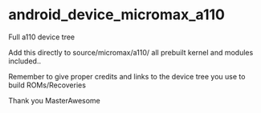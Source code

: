 android_device_micromax_a110
============================

Full a110 device tree

Add this directly to source/micromax/a110/ all prebuilt kernel and modules included.. 

Remember to give proper credits and links to the device tree you use to build ROMs/Recoveries

Thank you
MasterAwesome
